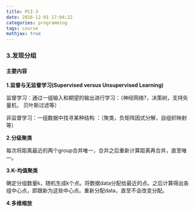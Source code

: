 ```yaml
---
title: PCI-3
date: 2016-12-01 17:04:22
categories: programming
tags: course
mathjax: true
---
```


### 3.发现分组

#### 主要内容

**1.监督与无监督学习(Supervised versus Unsupervised Learning)**

监督学习：通过一组输入和期望的输出进行学习：（神经网络?，决策树，支持矢量机， 贝叶斯过滤等）

非监督学习：一组数据中找寻某种结构 ：（聚类，负矩阵因式分解，自组织映射等）

**2.分级聚类**

<!-- more -->

每次将距离最近的两个group合并唯一，合并之后重新计算距离再合并，直至唯一。

**3.K-均值聚类**

确定分组数量k，随机生成k个点。将数据data分配给最近的点。之后计算得出各组中心点，即跟新为这些中心点。重新分配data，直至不会改变分配。

**4.多维缩放**

